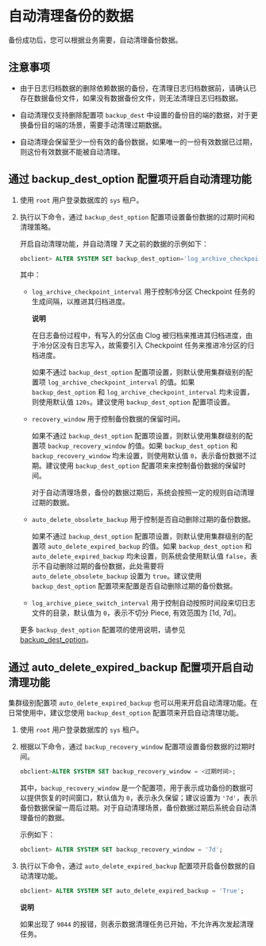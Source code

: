 自动清理备份的数据 
==============================

备份成功后，您可以根据业务需要，自动清理备份数据。

注意事项 
-------------------------

* 由于日志归档数据的删除依赖数据的备份，在清理日志归档数据前，请确认已存在数据备份文件，如果没有数据备份文件，则无法清理日志归档数据。

  

* 自动清理仅支持删除配置项 `backup_dest` 中设置的备份目的端的数据，对于更换备份目的端的场景，需要手动清理过期数据。

  

* 自动清理会保留至少一份有效的备份数据，如果唯一的一份有效数据已过期，则这份有效数据不能被自动清理。

  




通过 backup_dest_option 配置项开启自动清理功能 
------------------------------------------------------

1. 使用 `root` 用户登录数据库的 `sys` 租户。

   

2. 执行以下命令，通过 `backup_dest_option` 配置项设置备份数据的过期时间和清理策略。

   开启自动清理功能，并自动清理 7 天之前的数据的示例如下：

   ```sql
   obclient> ALTER SYSTEM SET backup_dest_option='log_archive_checkpoint_interval=2m&recovery_window=7d&auto_delete_obsolete_backup=true&log_archive_piece_switch_interval=1d';
   ```

   

   其中：
   * `log_archive_checkpoint_interval` 用于控制冷分区 Checkpoint 任务的生成间隔，以推进其归档进度。

     **说明**

     

     在日志备份过程中，有写入的分区由 Clog 被归档来推进其归档进度，由于冷分区没有日志写入，故需要引入 Checkpoint 任务来推进冷分区的归档进度。

     如果不通过 `backup_dest_option` 配置项设置，则默认使用集群级别的配置项 `log_archive_checkpoint_interval` 的值。如果 `backup_dest_option` 和 `log_archive_checkpoint_interval` 均未设置，则使用默认值 `120s`。建议使用 `backup_dest_option` 配置项设置。
     
   
   * `recovery_window` 用于控制备份数据的保留时间。

     如果不通过 `backup_dest_option` 配置项设置，则默认使用集群级别的配置项 `backup_recovery_window` 的值。如果 `backup_dest_option` 和 `backup_recovery_window` 均未设置，则使用默认值 `0`，表示备份数据不过期。建议使用 `backup_dest_option` 配置项来来控制备份数据的保留时间。

     对于自动清理场景，备份的数据过期后，系统会按照一定的规则自动清理过期的数据。
     
   
   * `auto_delete_obsolete_backup` 用于控制是否自动删除过期的备份数据。

     如果不通过 `backup_dest_option` 配置项设置，则默认使用集群级别的配置项 `auto_delete_expired_backup` 的值。如果 `backup_dest_option` 和 `auto_delete_expired_backup` 均未设置，则系统会使用默认值 `false`，表示不自动删除过期的备份数据，此处需要将 `auto_delete_obsolete_backup` 设置为 `true`。建议使用 `backup_dest_option` 配置项来配置是否自动删除过期的备份数据。
     
   
   * `log_archive_piece_switch_interval` 用于控制自动按照时间段来切日志文件的目录，默认值为 `0`，表示不切分 Piece, 有效范围为 \[1d, 7d\]。

     
   

   

   更多 `backup_dest_option` 配置项的使用说明，请参见 [backup_dest_option](/en-US/13.reference-guide/3.system-configuration-items/18.backup_dest_option.md)。
   




通过 auto_delete_expired_backup 配置项开启自动清理功能 
--------------------------------------------------------------

集群级别配置项 `auto_delete_expired_backup` 也可以用来开启自动清理功能。在日常使用中，建议您使用 `backup_dest_option` 配置项来开启自动清理功能。

1. 使用 `root` 用户登录数据库的 `sys` 租户。

   

2. 根据以下命令，通过 `backup_recovery_window` 配置项设置备份数据的过期时间。

   ```sql
   obclient>ALTER SYSTEM SET backup_recovery_window = <过期时间>;
   ```

   

   其中，`backup_recovery_window` 是一个配置项，用于表示成功备份的数据可以提供恢复的时间窗口，默认值为 `0`，表示永久保留；建议设置为 `'7d'`，表示备份数据保留一周后过期。对于自动清理场景，备份数据过期后系统会自动清理备份的数据。

   示例如下：

   ```sql
   obclient> ALTER SYSTEM SET backup_recovery_window = '7d';
   ```

   

3. 执行以下命令，通过 `auto_delete_expired_backup` 配置项开启备份数据的自动清理功能。

   ```sql
   obclient> ALTER SYSTEM SET auto_delete_expired_backup = 'True';
   ```

   
   **说明**

   

   如果出现了 `9044` 的报错，则表示数据清理任务已开始，不允许再次发起清理任务。
   



